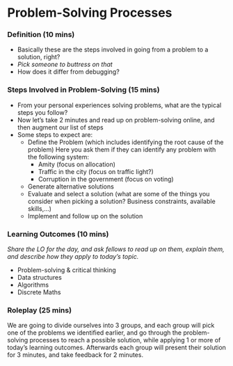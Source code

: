 # Problem-Solving Processes

### Definition (10 mins)

* Basically these are the steps involved in going from a problem to a solution, right?
* *Pick someone to buttress on that*
* How does it differ from debugging?

### Steps Involved in Problem-Solving (15 mins)

* From your personal experiences solving problems, what are the typical steps you follow?
* Now let’s take 2 minutes and read up on problem-solving online, and then augment our list of steps
* Some steps to expect are:
    * Define the Problem (which includes identifying the root cause of the problem) Here you ask them if they can identify any problem with the following system:
        * Amity (focus on allocation)
        * Traffic in the city (focus on traffic light?)
        * Corruption in the government (focus on voting)
    * Generate alternative solutions
    * Evaluate and select a solution (what are some of the things you consider when picking a solution? Business constraints, available skills,…)
    * Implement and follow up on the solution

### Learning Outcomes (10 mins)

*Share the LO for the day, and ask fellows to read up on them, explain them, and describe how they apply to today’s topic.*

* Problem-solving & critical thinking
* Data structures
* Algorithms
* Discrete Maths

### Roleplay (25 mins)

We are going to divide ourselves into 3 groups, and each group will pick one of the problems we identified earlier, and go through the problem-solving processes to reach a possible solution, while applying 1 or more of today’s learning outcomes. Afterwards each group will present their solution for 3 minutes, and take feedback for 2 minutes.
